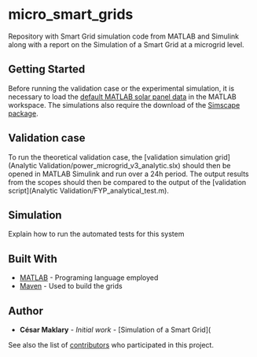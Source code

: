 # micro_smart_grids

Repository with Smart Grid simulation code from MATLAB and Simulink along with a report on the Simulation of a Smart Grid at a microgrid level.

## Getting Started

Before running the validation case or the experimental simulation, it is necessary to load the [default MATLAB solar panel data](Simulation/default_PV_data.mat) in the MATLAB workspace. The simulations also require the download of the [Simscape package](https://www.mathworks.com/products/simscape.html).

## Validation case

To run the theoretical validation case, the [validation simulation grid](Analytic Validation/power_microgrid_v3_analytic.slx) should then be opened in MATLAB Simulink and run over a 24h period. The output results from the scopes should then be compared to the output of the [validation script](Analytic Validation/FYP_analytical_test.m).

## Simulation

Explain how to run the automated tests for this system




## Built With

* [MATLAB](https://uk.mathworks.com/products/matlab.html?s_tid=hp_products_matlab) - Programing language employed
* [Maven](https://maven.apache.org/) - Used to build the grids


## Author

* **César Maklary** - *Initial work* - [Simulation of a Smart Grid](

See also the list of [contributors](https://github.com/your/project/contributors) who participated in this project.
